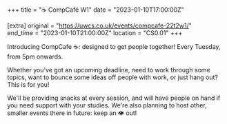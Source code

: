 +++
title = "☕ CompCafé W1"
date = "2023-01-10T17:00:00Z"

[extra]
original = "https://uwcs.co.uk/events/compcafe-22t2w1/"    
end_time = "2023-01-10T21:00:00Z"
location = "CS0.01"
+++

Introducing CompCafe ☕: designed to get people together! Every Tuesday, from 5pm onwards.

Whether you've got an upcoming deadline, need to work through some topics, want to bounce some ideas off people with work, or just hang out? This is for you!

We'll be providing snacks at every session, and will have people on hand if you need support with your studies. We're also planning to host other, smaller events there in future: keep an 👁️ out!
